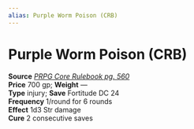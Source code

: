 ```yaml
---
alias: Purple Worm Poison (CRB)
---
```


# Purple Worm Poison (CRB)

**Source** [_PRPG Core Rulebook pg. 560_](http://paizo.com/pathfinderRPG/v5748btpy88yj)  
**Price** 700 gp; **Weight** —  
**Type** injury; **Save** Fortitude DC 24  
**Frequency** 1/round for 6 rounds  
**Effect** 1d3 Str damage  
**Cure** 2 consecutive saves 
